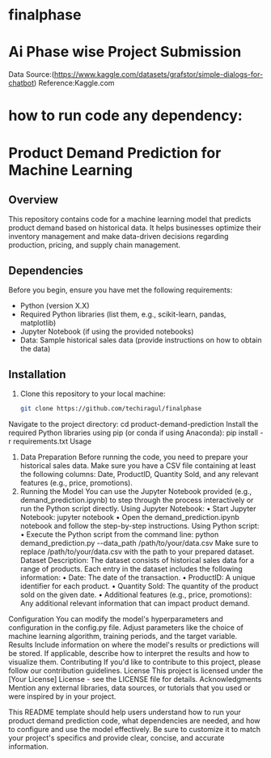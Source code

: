 # finalphase
# Ai Phase wise Project Submission

Data Source:(https://www.kaggle.com/datasets/grafstor/simple-dialogs-for-chatbot)
Reference:Kaggle.com

# how to run code any dependency:
# Product Demand Prediction for Machine Learning

## Overview

This repository contains code for a machine learning model that predicts product demand based on historical data. It helps businesses optimize their inventory management and make data-driven decisions regarding production, pricing, and supply chain management.

## Dependencies

Before you begin, ensure you have met the following requirements:

- Python (version X.X)
- Required Python libraries (list them, e.g., scikit-learn, pandas, matplotlib)
- Jupyter Notebook (if using the provided notebooks)
- Data: Sample historical sales data (provide instructions on how to obtain the data)

## Installation

1. Clone this repository to your local machine:

   ```bash
   git clone https://github.com/techiragul/finalphase

Navigate to the project directory:
cd product-demand-prediction
Install the required Python libraries using pip (or conda if using Anaconda):
pip install -r requirements.txt
Usage
1. Data Preparation
Before running the code, you need to prepare your historical sales data. Make sure you have a CSV file containing at least the following columns: Date, ProductID, Quantity Sold, and any relevant features (e.g., price, promotions).
2. Running the Model
You can use the Jupyter Notebook provided (e.g., demand_prediction.ipynb) to step through the process interactively or run the Python script directly.
Using Jupyter Notebook:
•	Start Jupyter Notebook:
                jupyter notebook
•	Open the demand_prediction.ipynb notebook and follow the step-by-step instructions.
Using Python script:
•	Execute the Python script from the command line:
          python demand_prediction.py --data_path /path/to/your/data.csv
Make sure to replace /path/to/your/data.csv with the path to your prepared dataset.
Dataset Description:
The dataset consists of historical sales data for a range of products. Each entry in the dataset includes the following information:
•	Date: The date of the transaction.
•	ProductID: A unique identifier for each product.
•	Quantity Sold: The quantity of the product sold on the given date.
•	Additional features (e.g., price, promotions): Any additional relevant information that can impact product demand.

Configuration
You can modify the model's hyperparameters and configuration in the config.py file. Adjust parameters like the choice of machine learning algorithm, training periods, and the target variable.
Results
Include information on where the model's results or predictions will be stored. If applicable, describe how to interpret the results and how to visualize them.
Contributing
If you'd like to contribute to this project, please follow our contribution guidelines.
License
This project is licensed under the [Your License] License - see the LICENSE file for details.
Acknowledgments
Mention any external libraries, data sources, or tutorials that you used or were inspired by in your project.

This README template should help users understand how to run your product demand prediction code, what dependencies are needed, and how to configure and use the model effectively. Be sure to customize it to match your project's specifics and provide clear, concise, and accurate information.
